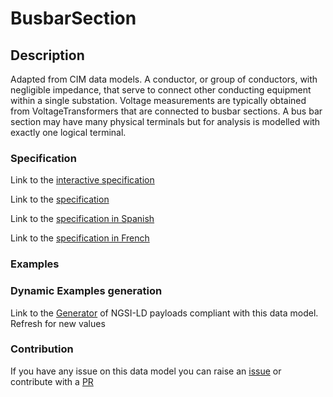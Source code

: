 # BusbarSection

## Description 

Adapted from CIM data models. A conductor, or group of conductors, with negligible impedance, that serve to connect other conducting equipment within a single substation.  Voltage measurements are typically obtained from VoltageTransformers that are connected to busbar sections. A bus bar section may have many physical terminals but for analysis is modelled with exactly one logical terminal.
### Specification

Link to the [interactive specification](https://swagger.lab.fiware.org/?url=https://smart-data-models.github.io/dataModel.EnergyCIM/BusbarSection/swagger.yaml)

Link to the [specification](https://smart-data-models.github.io/dataModel.EnergyCIM/BusbarSection/doc/spec.md)

Link to the [specification in Spanish](https://smart-data-models.github.io/dataModel.EnergyCIM/BusbarSection/doc/spec_ES.md)

Link to the [specification in French](https://smart-data-models.github.io/dataModel.EnergyCIM/BusbarSection/doc/spec_FR.md)
### Examples
### Dynamic Examples generation

Link to the [Generator](https://smartdatamodels.org/extra/ngsi-ld_generator_v0.91.php?schemaUrl=https://raw.githubusercontent.com/smart-data-models/dataModel.EnergyCIM/master/BusbarSection/schema.json&email=info@smartdatamodels.org) of NGSI-LD payloads compliant with this data model. Refresh for new values
### Contribution

 If you have any issue on this data model you can raise an [issue](https://github.com/smart-data-models/dataModel.EnergyCIM/issues)  or contribute with a [PR](https://github.com/smart-data-models/dataModel.EnergyCIM/pulls)